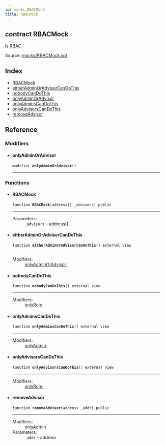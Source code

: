 ```yaml
---
id: mocks_RBACMock
title: RBACMock
---
```


<div class="contract-doc"><div class="contract"><h2 class="contract-header"><span class="contract-kind">contract</span> RBACMock</h2><p class="base-contracts"><span>is</span> <a href="ownership_rbac_RBAC.html">RBAC</a></p><div class="source">Source: <a href="https://github.com/OpenZeppelin/zeppelin-solidity/blob/v1.6.0/contracts/mocks/RBACMock.sol" target="_blank">mocks/RBACMock.sol</a></div></div><div class="index"><h2>Index</h2><ul><li><a href="mocks_RBACMock.html#RBACMock">RBACMock</a></li><li><a href="mocks_RBACMock.html#eitherAdminOrAdvisorCanDoThis">eitherAdminOrAdvisorCanDoThis</a></li><li><a href="mocks_RBACMock.html#nobodyCanDoThis">nobodyCanDoThis</a></li><li><a href="mocks_RBACMock.html#onlyAdminOrAdvisor">onlyAdminOrAdvisor</a></li><li><a href="mocks_RBACMock.html#onlyAdminsCanDoThis">onlyAdminsCanDoThis</a></li><li><a href="mocks_RBACMock.html#onlyAdvisorsCanDoThis">onlyAdvisorsCanDoThis</a></li><li><a href="mocks_RBACMock.html#removeAdvisor">removeAdvisor</a></li></ul></div><div class="reference"><h2>Reference</h2><div class="modifiers"><h3>Modifiers</h3><ul><li><div class="item modifier"><span id="onlyAdminOrAdvisor" class="anchor-marker"></span><h4 class="name">onlyAdminOrAdvisor</h4><div class="body"><code class="signature">modifier <strong>onlyAdminOrAdvisor</strong><span>() </span></code><hr/></div></div></li></ul></div><div class="functions"><h3>Functions</h3><ul><li><div class="item function"><span id="RBACMock" class="anchor-marker"></span><h4 class="name">RBACMock</h4><div class="body"><code class="signature">function <strong>RBACMock</strong><span>(address[] _advisors) </span><span>public </span></code><hr/><dl><dt><span class="label-parameters">Parameters:</span></dt><dd><div><code>_advisors</code> - address[]</div></dd></dl></div></div></li><li><div class="item function"><span id="eitherAdminOrAdvisorCanDoThis" class="anchor-marker"></span><h4 class="name">eitherAdminOrAdvisorCanDoThis</h4><div class="body"><code class="signature">function <strong>eitherAdminOrAdvisorCanDoThis</strong><span>() </span><span>external </span><span>view </span></code><hr/><dl><dt><span class="label-modifiers">Modifiers:</span></dt><dd><a href="mocks_RBACMock.html#onlyAdminOrAdvisor">onlyAdminOrAdvisor </a></dd></dl></div></div></li><li><div class="item function"><span id="nobodyCanDoThis" class="anchor-marker"></span><h4 class="name">nobodyCanDoThis</h4><div class="body"><code class="signature">function <strong>nobodyCanDoThis</strong><span>() </span><span>external </span><span>view </span></code><hr/><dl><dt><span class="label-modifiers">Modifiers:</span></dt><dd><a href="ownership_rbac_RBAC.html#onlyRole">onlyRole </a></dd></dl></div></div></li><li><div class="item function"><span id="onlyAdminsCanDoThis" class="anchor-marker"></span><h4 class="name">onlyAdminsCanDoThis</h4><div class="body"><code class="signature">function <strong>onlyAdminsCanDoThis</strong><span>() </span><span>external </span><span>view </span></code><hr/><dl><dt><span class="label-modifiers">Modifiers:</span></dt><dd><a href="ownership_rbac_RBAC.html#onlyAdmin">onlyAdmin </a></dd></dl></div></div></li><li><div class="item function"><span id="onlyAdvisorsCanDoThis" class="anchor-marker"></span><h4 class="name">onlyAdvisorsCanDoThis</h4><div class="body"><code class="signature">function <strong>onlyAdvisorsCanDoThis</strong><span>() </span><span>external </span><span>view </span></code><hr/><dl><dt><span class="label-modifiers">Modifiers:</span></dt><dd><a href="ownership_rbac_RBAC.html#onlyRole">onlyRole </a></dd></dl></div></div></li><li><div class="item function"><span id="removeAdvisor" class="anchor-marker"></span><h4 class="name">removeAdvisor</h4><div class="body"><code class="signature">function <strong>removeAdvisor</strong><span>(address _addr) </span><span>public </span></code><hr/><dl><dt><span class="label-modifiers">Modifiers:</span></dt><dd><a href="ownership_rbac_RBAC.html#onlyAdmin">onlyAdmin </a></dd><dt><span class="label-parameters">Parameters:</span></dt><dd><div><code>_addr</code> - address</div></dd></dl></div></div></li></ul></div></div></div>

